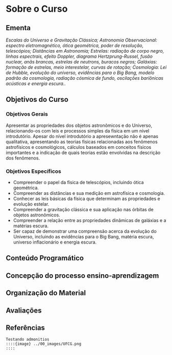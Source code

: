 # Sobre o Curso

## Ementa

*Escalas do Universo e Gravitação Clássica; Astronomia Observacional: espectro eletromagnético, ótica geométrica, poder de resolução, telescópios; Distâncias em Astronomia; Estrelas: radiação de corpo negro, linhas espectrais, efeito Doppler, diagrama Hertzprung-Russel, fusão nuclear, anãs brancas, estrelas de neutrons, buracos negros; Galáxias: formação de estrelas, meio interestelar, curvas de rotação; Cosmologia: Lei de Hubble, evolução do universo, evidências para o Big Bang, modelo padrão da cosmologia, radiação cósmica de fundo, oscilações bariônicas acústicas e energia escura..*

## Objetivos do Curso

### Objetivos Gerais

Apresentar as propriedades dos objetos astronômicos e do Universo, relacionando-os com leis e processos simples da física em um nível introdutório. Apesar do nível introdutório a apresewntação não é apenas qualitativa, apresentando as teorias físicas relacionadas aos fenômenos astrofísicos e cosmológicos, cálculos baseados em conceitos físicos importantes e a indicação de quais teorias estão envolvidas na descrição dos fenômenos.

### Objetivos Específicos

- Compreender o papel da física de telescópios, incluindo ótica geométrica.
- Compreender as distâncias e sua medição em astrofísica e cosmologia.
- Conhecer as leis básicas da física que determinam as propriedades e evolução estelar.
- Compreender a gravitação clássica e sua aplicação nas órbitas de objetos astronômicos.
- Compreender a relação entre as propriedades dinâmicas de galáxias e a matérias escura.
- Ser capaz de demonstrar uma compreensão acerca da evolução do Universo, incluindo as evidências para o Big Bang, matéria escura, universo inflacionário e energia escura.

## Conteúdo Programático

## Concepção do processo ensino-aprendizagem

## Organização do Material

## Avaliações

## Referências

```{margin}
Testando admonitios
::::{image} ../00_images/UFCG.png
::::
```
